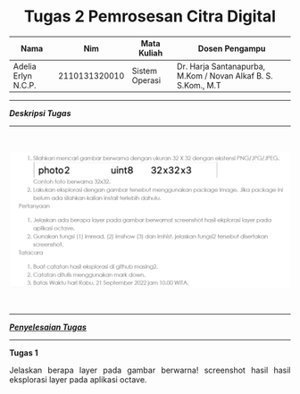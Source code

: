 <h1 align="center"><b>Tugas 2 Pemrosesan Citra Digital</b></h1>

Nama | Nim | Mata Kuliah | Dosen Pengampu
---|---|---|---
Adelia Erlyn N.C.P. | 2110131320010 | Sistem Operasi | Dr. Harja Santanapurba, M.Kom / Novan Alkaf B. S. S.Kom., M.T

<hr>

_**Deskripsi Tugas**_ <br>

<hr><br>
<p align="center"><img src="img/Foto_Tugas.png" width="500px"></p>
<br><hr>

<u>_**Penyelesaian Tugas**_ </u><br>
<hr>

**Tugas 1**
<br>

<p align="justify">Jelaskan berapa layer pada gambar berwarna! screenshot hasil hasil eksplorasi layer pada aplikasi octave.</p>
